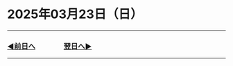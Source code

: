 # 2025年03月23日（日）

---

### [◀️前日へ](https://github.com/yuasys/chatty-journal/blob/main/2025/03/2025-03-22.md)&emsp;&emsp;&emsp;&emsp;[翌日へ▶️](https://github.com/yuasys/chatty-journal/blob/main/2025/03/2025-03-24.md)

---
